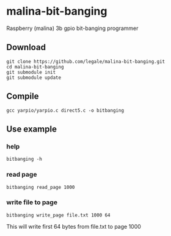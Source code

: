 # malina-bit-banging
Raspberry (malina) 3b gpio bit-banging programmer

## Download
```
git clone https://github.com/legale/malina-bit-banging.git 
cd malina-bit-banging
git submodule init
git submodule update
```

## Compile
```gcc yarpio/yarpio.c direct5.c -o bitbanging```

## Use example
### help
```
bitbanging -h
```
### read page
```
bitbanging read_page 1000
````

### write file to page
```
bitbanging write_page file.txt 1000 64
```
This will write first 64 bytes from file.txt to page 1000


